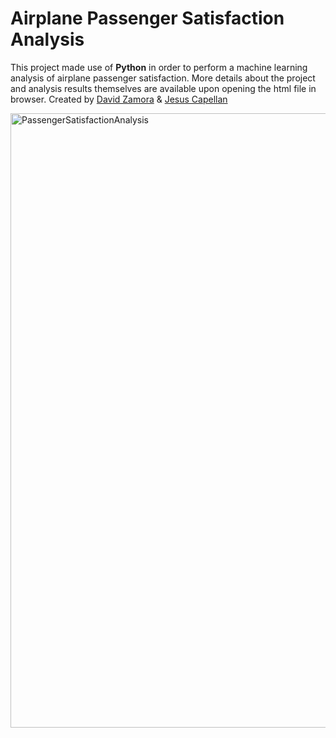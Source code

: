 # Airplane Passenger Satisfaction Analysis

This project made use of **Python** in order to perform a machine learning analysis of airplane passenger satisfaction. More details about the project and analysis results themselves are available upon opening the html file in browser.
Created by [David Zamora](https://www.linkedin.com/in/david-zamora-37b44a28a/) & [Jesus Capellan](https://www.linkedin.com/in/jesus-k-capellan/)

[]()
<img width="1258" height="983" alt="PassengerSatisfactionAnalysis" src="https://github.com/user-attachments/assets/9f6bbb5a-cbd9-46f1-be68-fa73fa1f6c53" />
